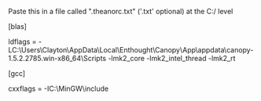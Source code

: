 Paste this in a file called ".theanorc.txt" ('.txt' optional) at the C:/<User> level

[blas]

ldflags = -LC:\Users\Clayton\AppData\Local\Enthought\Canopy\App\appdata\canopy-1.5.2.2785.win-x86_64\Scripts -lmk2_core -lmk2_intel_thread -lmk2_rt

[gcc]

cxxflags = -IC:\MinGW\include
